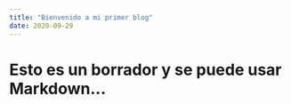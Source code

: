 ```yaml
---
title: "Bienvenido a mi primer blog"
date: 2020-09-29
---
```

# Esto es un borrador y se puede usar Markdown... 
